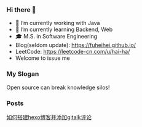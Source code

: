 ### Hi there 👋

- 🔭 I’m currently working with Java
- 🌱 I’m currently learning Backend, Web
- 🎓 M.S. in Software Engineering
- Blog(seldom update): https://fuheihei.github.io/ 
- LeetCode: https://leetcode-cn.com/u/hai-ha/
- Welcome to issue me

### My Slogan
Open source can break knowledge silos!

### Posts
[如何搭建hexo博客并添加gitalk评论](https://fuheihei.github.io/tools/how-to-build-my-blog/)

<!--
**fuheihei/fuheihei** is a ✨ _special_ ✨ repository because its `README.md` (this file) appears on your GitHub profile.

Here are some ideas to get you started:

- 🔭 I’m currently working on ...
- 🌱 I’m currently learning ...
- 👯 I’m looking to collaborate on ...
- 🤔 I’m looking for help with ...
- 💬 Ask me about ...
- 📫 How to reach me: ...
- 😄 Pronouns: ...
- ⚡ Fun fact: ...
-->
